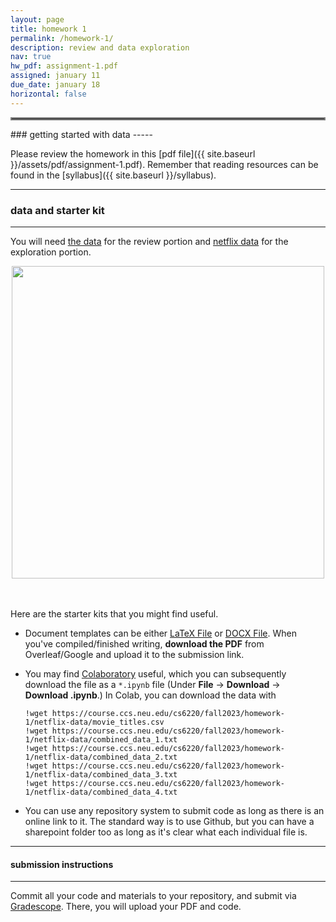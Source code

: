 ```yaml
---
layout: page
title: homework 1
permalink: /homework-1/
description: review and data exploration
nav: true
hw_pdf: assignment-1.pdf
assigned: january 11
due_date: january 18
horizontal: false
---
```


<hr style="border:2px solid gray">
### getting started with data
-----

Please review the homework in this [pdf file]({{ site.baseurl }}/assets/pdf/assignment-1.pdf). Remember that reading resources can be found in the [syllabus]({{ site.baseurl }}/syllabus).

-----
### data and starter kit
-----

You will need [the data](https://course.ccs.neu.edu/cs6220/fall2023/homework-1/) for the review portion and [netflix data](https://www.kaggle.com/datasets/netflix-inc/netflix-prize-data) for the exploration portion.

<center>
<img src="https://assets3.thrillist.com/v1/image/2677184/792x528/scale;webp=auto;jpeg_quality=60.jpg" width="500" height="auto">
</center>
<br>
<br>

Here are the starter kits that you might find useful.

* Document templates can be either [LaTeX File](https://www.overleaf.com/read/gbwryydmdjhv) or [DOCX File](https://docs.google.com/document/d/1Q8fpJo-gF_L0_TwUdw5E7x7faOAStK4n). When you've compiled/finished writing, **download the PDF** from Overleaf/Google and upload it to the submission link.

* You may find [Colaboratory](https://colab.research.google.com/drive/1sg2CqHhX707YT3IcvCub4PUbCsaOZ6C2) useful, which you can subsequently download the file as a `*.ipynb` file (Under **File** &rarr; **Download** &rarr; **Download .ipynb**.) In Colab, you can download the data with 

  ```
  !wget https://course.ccs.neu.edu/cs6220/fall2023/homework-1/netflix-data/movie_titles.csv
  !wget https://course.ccs.neu.edu/cs6220/fall2023/homework-1/netflix-data/combined_data_1.txt
  !wget https://course.ccs.neu.edu/cs6220/fall2023/homework-1/netflix-data/combined_data_2.txt
  !wget https://course.ccs.neu.edu/cs6220/fall2023/homework-1/netflix-data/combined_data_3.txt
  !wget https://course.ccs.neu.edu/cs6220/fall2023/homework-1/netflix-data/combined_data_4.txt
  ```

* You can use any repository system to submit code as long as there is an online link to it. The standard way is to use Github, but you can have a sharepoint folder too as long as it's clear what each individual file is.

-----
#### submission instructions
-----

Commit all your code and materials to your repository, and submit via [Gradescope](https://www.gradescope.com/courses/690988). There, you will upload your PDF and code.


<!--
<br><br><br>
<hr style="border:2px solid gray">
#### project checkpoint
-----

Each week, there will be a checkpoint for you project so that you are on track to turn in the project at the end of the semester. In your homework this week, you will

* start surveying the available data (preferably *outside* of Kaggle). List three interesting datasets here.
* start introducing yourself to your classmates and seeing whether or not you'd like to form a team. List the names of three classmates that you've met.
-->
